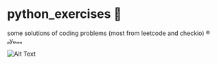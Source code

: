 # python_exercises :snake:
some solutions of coding problems (most from leetcode and checkio) 
®
ₚyₜₕₒₙ

![Alt Text](https://hips.hearstapps.com/hmg-prod.s3.amazonaws.com/images/gif-gato-1519137077.gif?crop=1.00xw:0.502xh;0,0.316xh&resize=640:*)
